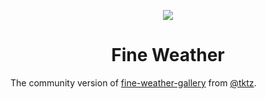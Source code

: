 <p align="center">
    <img src="public/fine-weather-gallery.ico" />
    <br />
    <h1 align="center">Fine Weather</h1>
</p>

The community version of [fine-weather-gallery](https://github.com/tkzt/fine-weather-gallery) from [@tktz](https://github.com/tkzt).
